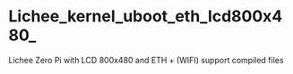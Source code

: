 # Lichee_kernel_uboot_eth_lcd800x480_
Lichee Zero Pi with LCD 800x480 and ETH + (WIFI) support compiled files
